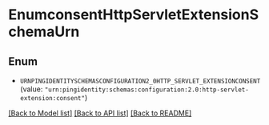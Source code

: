 # EnumconsentHttpServletExtensionSchemaUrn

## Enum


* `URNPINGIDENTITYSCHEMASCONFIGURATION2_0HTTP_SERVLET_EXTENSIONCONSENT` (value: `"urn:pingidentity:schemas:configuration:2.0:http-servlet-extension:consent"`)


[[Back to Model list]](../README.md#documentation-for-models) [[Back to API list]](../README.md#documentation-for-api-endpoints) [[Back to README]](../README.md)


